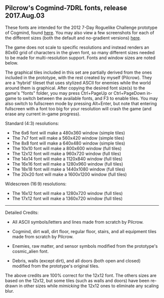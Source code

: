 Pilcrow's Cogmind-7DRL fonts, release 2017.Aug.03
-------------------------------------------------

These fonts are intended for the 2012 7-Day Roguelike Challenge prototype of
Cogmind, found [here](http://cogmindrl.blogspot.com/). You may also view a few
screenshots for each of the different sizes (both the default and no-gradient
versions) [here](https://pilcrow182.github.io/cogmind_screenshots/).

The game does not scale to specific resolutions and instead renders an 80x60
grid of characters in the given font, so many different sizes needed to be made
for multi-resolution support. Fonts and window sizes are noted below.

The graphical tiles included in this set are partially derived from the ones
included in the prototype, with the rest created by myself (Pilcrow). They are
a 'hybrid' tileset that uses stylized ASCII for enemies while the world around
them is graphical. After copying the desired font size(s) to the game's "fonts"
folder, you may press Ctrl+PageUp or Ctrl+PageDown in-game to switch between
the available fonts, and F3 to enable tiles. You may also switch to fullscreen
mode by pressing Alt+Enter, but note that entering fullscreen with a font too
big for your resolution will crash the game (and erase any current in-game
progress).

Standard (4:3) resolutions:
 * The  6x6  font will make a  480x360  window (simple tiles)
 * The  7x7  font will make a  560x420  window (simple tiles)
 * The  8x8  font will make a  640x480  window (simple tiles)
 * The 10x10 font will make a  800x600  window (full tiles)
 * The 12x12 font will make a  960x720  window (full tiles)
 * The 14x14 font will make a 1120x840  window (full tiles)
 * The 16x16 font will make a 1280x960  window (full tiles)
 * The 18x18 font will make a 1440x1080 window (full tiles)
 * The 20x20 font will make a 1600x1200 window (full tiles)

Widescreen (16:9) resolutions:
 * The 16x12 font will make a  1280x720 window (full tiles)
 * The 17x12 font will make a  1360x720 window (full tiles)

----

Detailed Credits:
 * All ASCII symbols/letters and lines made from scratch by Pilcrow.

 * Cogmind, dirt wall, dirt floor, regular floor, stairs, and all equipment
   tiles made from scratch by Pilcrow.

 * Enemies, raw matter, and sensor symbols modified from the prototype's
   cosmic_alien font.

 * Debris, walls (except dirt), and all doors (both open and closed) modified
   from the prototype's original tiles.

The above credits are 100% correct for the 12x12 font. The others sizes are
based on the 12x12, but some tiles (such as walls and doors) have been re-drawn
in other sizes while *mimicking* the 12x12 ones to eliminate any scaling blur.
